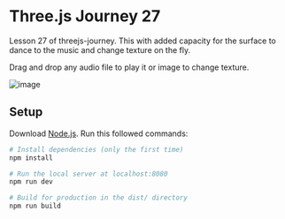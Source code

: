 # Three.js Journey 27

Lesson 27 of threejs-journey. This with added capacity for the surface to dance to the music and change texture on the fly.

Drag and drop any audio file to play it or image to change texture.

![image](https://github.com/lightest/surfacedance/assets/2725889/1883c404-c97a-4602-bdbd-b5d80e07fbab)

## Setup
Download [Node.js](https://nodejs.org/en/download/).
Run this followed commands:

``` bash
# Install dependencies (only the first time)
npm install

# Run the local server at localhost:8080
npm run dev

# Build for production in the dist/ directory
npm run build
```
